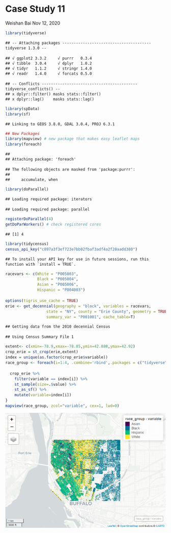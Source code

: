 Case Study 11
================
Weishan Bai
Nov 12, 2020

``` r
library(tidyverse)
```

    ## -- Attaching packages --------------------------------------- tidyverse 1.3.0 --

    ## √ ggplot2 3.3.2     √ purrr   0.3.4
    ## √ tibble  3.0.4     √ dplyr   1.0.2
    ## √ tidyr   1.1.2     √ stringr 1.4.0
    ## √ readr   1.4.0     √ forcats 0.5.0

    ## -- Conflicts ------------------------------------------ tidyverse_conflicts() --
    ## x dplyr::filter() masks stats::filter()
    ## x dplyr::lag()    masks stats::lag()

``` r
library(spData)
library(sf)
```

    ## Linking to GEOS 3.8.0, GDAL 3.0.4, PROJ 6.3.1

``` r
## New Packages
library(mapview) # new package that makes easy leaflet maps
library(foreach)
```

    ## 
    ## Attaching package: 'foreach'

    ## The following objects are masked from 'package:purrr':
    ## 
    ##     accumulate, when

``` r
library(doParallel)
```

    ## Loading required package: iterators

    ## Loading required package: parallel

``` r
registerDoParallel(4)
getDoParWorkers() # check registered cores
```

    ## [1] 4

``` r
library(tidycensus)
census_api_key("c897a3f3ef723e7bb02fbaf3adf4a2f20aadd380")
```

    ## To install your API key for use in future sessions, run this function with `install = TRUE`.

``` r
racevars <- c(White = "P005003", 
              Black = "P005004", 
              Asian = "P005006", 
              Hispanic = "P004003")

options(tigris_use_cache = TRUE)
erie <- get_decennial(geography = "block", variables = racevars, 
                  state = "NY", county = "Erie County", geometry = TRUE,
                  summary_var = "P001001", cache_table=T) 
```

    ## Getting data from the 2010 decennial Census

    ## Using Census Summary File 1

``` r
extent<- c(xmin=-78.9,xmax=-78.85,ymin=42.888,ymax=42.92)
crop_erie = st_crop(erie,extent)
index = unique(as.factor(crop_erie$variable))
race_group <- foreach(i=1:4, .combine='rbind',.packages = c("tidyverse","sf")) %dopar% {
  
  crop_erie %>%
    filter(variable == index[i]) %>%
    st_sample(size=.$value) %>%
    st_as_sf() %>%
    mutate(variable=index[i])
}
mapview(race_group, zcol="variable", cex=1, lwd=0)
```

![](case_study_11_files/figure-gfm/unnamed-chunk-3-1.png)<!-- -->

